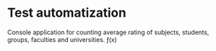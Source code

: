 # Test automatization

Console application for counting average rating of subjects, students, groups, faculties and universities.
ƒ(x)